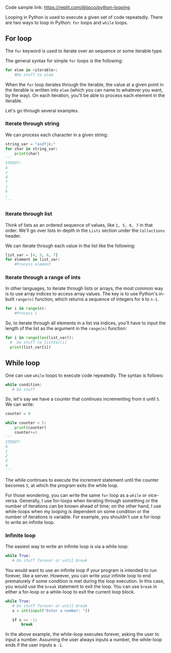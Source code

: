 Code sample link: <https://replit.com/@jjoco/python-looping>

Looping in Python is used to execute a given set of code repeatedly. There are two ways to loop in Python: `for` loops and `while` loops.

## For loop
The `for` keyword is used to iterate over an sequence or some iterable type. 

The general syntax for simple `for` loops is the following:
```python
for elem in <iterable>:
    #Do stuff to elem
```
When the `for` loop iterates through the iterable, the value at a given point in the iterable is written into `elem` (which you can name to whatever you want, by the way). On each iteration, you'll be able to process each element in the iterable.

Let's go through several examples.
### Iterate through string
We can process each character in a given string:
```python
string_var = "asdfjk;"
for char in string_var:
    print(char)
'''
STDOUT:
a
s
d
f
j
k
;
'''
```

### Iterate through list
Think of lists as an ordered sequence of values, like `1, 5, 6, 7` in that order. We'll go over lists in-depth in the `Lists` section under the `Collections` header.

We can iterate through each value in the list like the following:
```python
list_var = [4, 5, 6, 7]
for element in list_var:
    #Process element
```

### Iterate through a range of ints
In other languages, to iterate through lists or arrays, the most common way is to use array indices to access array values. The key is to use Python's in-built `range(n)` function, which returns a sequence of integers for `0` to `n-1`.
```python
for i in range(n):
    #Process i
```

So, to iterate through all elements in a list via indices, you'll have to input the length of the list as the argument in the `range(n)` function:
```python
for i in range(len(list_var)):
  #  Do stuff to listVar[i]
  print(list_var[i])
```



## While loop
One can use `while` loops to execute code repeatedly. The syntax is follows:
```python
while condition:
   # Do stuff
```

So, let's say we have a counter that continues incrementing from `0` until `5`. We can write:
```python
counter = 0

while counter < 5:
    print(counter)
    counter+=1
'''
STDOUT:
0
1
2
3
4
'''
```
The while continues to execute the increment statement until the counter becomes `5`, at which the program exits the while loop.

For those wondering, you can write the same `for` loop as a `while` or vice-versa. Generally, I use for-loops when iterating through something or the number of iterations can be known ahead of time; on the other hand, I use while-loops when my looping is dependent on some condition or the number of iterations is variable. For example, you shouldn't use a for-loop to write an infinite loop.
### Infinite loop
The easiest way to write an infinite loop is via a while loop:
```python
while True:
   # Do stuff forever or until break
```
You would want to use an infinite loop if your program is intended to run forever, like a server. However, you can write your infinite loop to end prematurely if some condition is met during the loop execution. In this case, you would use the `break` statement to exit the loop. You can use `break` in either a for-loop or a while-loop to exit the current loop block.

```python
while True:
   # Do stuff forever or until break
   x = int(input("Enter a number: "))

   if x == -1:
       break
```
In the above example, the while-loop executes forever, asking the user to input a number. Assuming the user always inputs a number, the while-loop ends if the user inputs a `-1`.